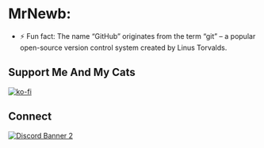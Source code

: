 <!--
**MrNewb/MrNewb** is a ✨ _special_ ✨ repository because its `README.md` (this file) appears on your GitHub profile.

Here are some ideas to get you started:

- 🔭 I’m currently working on ...
- 🌱 I’m currently learning ...
- 👯 I’m looking to collaborate on ...
- 🤔 I’m looking for help with ...
- 💬 Ask me about ...
- 📫 How to reach me: ...
- 😄 Pronouns: ...
- ⚡ Fun fact: ...
-->

# MrNewb:
- ⚡ Fun fact: The name “GitHub” originates from the term “git” – a popular open-source version control system created by Linus Torvalds.

## Support Me And My Cats

[![ko-fi](https://ko-fi.com/img/githubbutton_sm.svg)](https://ko-fi.com/R5R76BIM9)

## Connect
<a href='https://discord.gg/mrnewbscripts'>![Discord Banner 2](https://discordapp.com/api/guilds/1204398264812830720/widget.png?style=banner2)</a>

